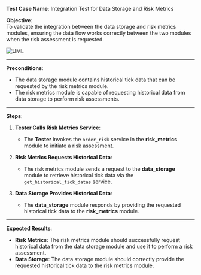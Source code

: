 **Test Case Name**: Integration Test for Data Storage and Risk Metrics

**Objective**:  
To validate the integration between the data storage and risk metrics modules, ensuring the data flow works correctly between the two modules when the risk assessment is requested.

![UML](https://www.plantuml.com/plantuml/png/NP31JWCn34Jl-OevqWC_i0TK2OIu8A4kzyWaLh6QtIsss_u-ZYAGuEfvyoRAtfpKBqjBBjuOJ-I4vxRTyC5-Orx7PVPDwSYWjU8WTi8hkqgnbAX4X7SsPqtdS4cHCwqE3Iml0mCPTFaJrz1c6zeUrt0D2-uV0fxmIArXPhrAOTpD4pQjhBbxTqcNZbMRSE2lI_Jm8jqcXTfuScySsVFdxpt7-2dtOTkbQZyxRxfTfV9_GKfxNcl_cMy0)

---

**Preconditions**:
- The data storage module contains historical tick data that can be requested by the risk metrics module.
- The risk metrics module is capable of requesting historical data from data storage to perform risk assessments.

---

**Steps**:

1. **Tester Calls Risk Metrics Service**:
   - The **Tester** invokes the `order_risk` service in the **risk_metrics** module to initiate a risk assessment.

2. **Risk Metrics Requests Historical Data**:
   - The risk metrics module sends a request to the **data_storage** module to retrieve historical tick data via the `get_historical_tick_datas` service.

3. **Data Storage Provides Historical Data**:
   - The **data_storage** module responds by providing the requested historical tick data to the **risk_metrics** module.

---

**Expected Results**:
- **Risk Metrics**: The risk metrics module should successfully request historical data from the data storage module and use it to perform a risk assessment.
- **Data Storage**: The data storage module should correctly provide the requested historical tick data to the risk metrics module.

